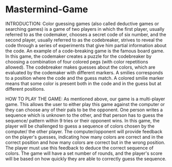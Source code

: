 # Mastermind-Game

INTRODUCTION:
Color guessing games (also called deductive games or searching games) is a game
of two players in which the first player, usually referred to as the codemaker, chooses 
a secret code of six number, and the second player, usually referred to as the 
codebreaker, strives to reveal the code through a series of experiments that give him 
partial information about the code. An example of a code-breaking game is the 
famous board game. In this game, the codemaker creates a puzzle for the 
codebreaker by choosing a combination of four colored pegs (with color repetitions 
allowed). The codebreaker makes guesses about the colors, which are evaluated by 
the codemaker with different markers. A smilies corresponds to a position where the 
code and the guess match. A colored smilie marker means that some color is present 
both in the code and in the guess but at different positions.


HOW TO PLAY THE GAME:
As mentioned above, our game is a multi-player game. This allows the user to either 
play this game against the computer or they can choose any of their pals to be the 
opponent. 
One person writes a sequence which is unknown to the other, and that person has to 
guess the sequence/ pattern within 9 tries or their opponent wins.
In this game, the player will be challenged to guess a sequence of colors chosen by 
the computer/ the other player. The computer/opponent will provide feedback on the 
player's guesses, indicating how many colors are correct and in the correct position 
and how many colors are correct but in the wrong position. The player must use this 
feedback to deduce the correct sequence of colors. The game will have a set number 
of rounds, and the player's score will be based on how quickly they are able to 
correctly guess the sequence.

